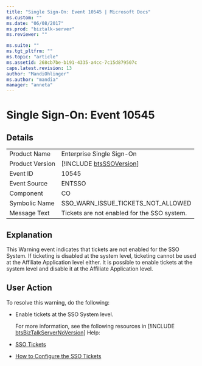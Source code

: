 ```yaml
---
title: "Single Sign-On: Event 10545 | Microsoft Docs"
ms.custom: ""
ms.date: "06/08/2017"
ms.prod: "biztalk-server"
ms.reviewer: ""

ms.suite: ""
ms.tgt_pltfrm: ""
ms.topic: "article"
ms.assetid: 268cb7be-b191-4335-a4cc-7c15d879507c
caps.latest.revision: 13
author: "MandiOhlinger"
ms.author: "mandia"
manager: "anneta"
---
```

# Single Sign-On: Event 10545
## Details  

|                 |                                                             |
|-----------------|-------------------------------------------------------------|
|  Product Name   |                  Enterprise Single Sign-On                  |
| Product Version | [!INCLUDE [btsSSOVersion](../includes/btsssoversion-md.md)] |
|    Event ID     |                            10545                            |
|  Event Source   |                           ENTSSO                            |
|    Component    |                             CO                              |
|  Symbolic Name  |             SSO_WARN_ISSUE_TICKETS_NOT_ALLOWED              |
|  Message Text   |         Tickets are not enabled for the SSO system.         |

## Explanation  
 This Warning event indicates that tickets are not enabled for the SSO System. If ticketing is disabled at the system level, ticketing cannot be used at the Affiliate Application level either. It is possible to enable tickets at the system level and disable it at the Affiliate Application level.  

## User Action  
 To resolve this warning, do the following:  

- Enable tickets at the SSO System level.  

  For more information, see the following resources in [!INCLUDE [btsBizTalkServerNoVersion](../includes/btsbiztalkservernoversion-md.md)] Help:  

- [SSO Tickets](../core/sso-tickets.md)  

- [How to Configure the SSO Tickets](../core/how-to-configure-the-sso-tickets.md)
